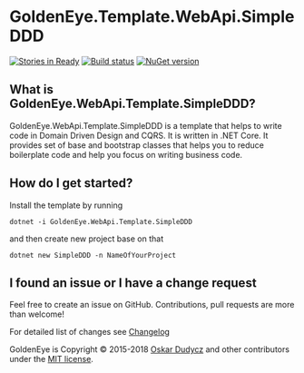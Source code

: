 ﻿# GoldenEye.Template.WebApi.SimpleDDD
[![Stories in Ready](https://badge.waffle.io/oskardudycz/GoldenEye.png?label=ready&title=Ready)](https://waffle.io/oskardudycz/GoldenEye)
[![Build status](https://ci.appveyor.com/api/projects/status/1mtm4h33cvur6kob?svg=true)](https://ci.appveyor.com/project/oskardudycz/goldeneye-core)
[![NuGet version](https://badge.fury.io/nu/GoldenEye.WebApi.Template.SimpleDDD.svg)](https://badge.fury.io/nu/GoldenEye.WebApi.Template.SimpleDDD)

What is GoldenEye.WebApi.Template.SimpleDDD?
--------------------------------
GoldenEye.WebApi.Template.SimpleDDD is a template that helps to write code in Domain Driven Design and CQRS. It is written in .NET Core. It provides set of base and bootstrap classes that helps you to reduce boilerplate code and help you focus on writing business code.

How do I get started?
--------------------------------

Install the template by running

`dotnet -i GoldenEye.WebApi.Template.SimpleDDD`

and then create new project base on that

`dotnet new SimpleDDD -n NameOfYourProject`

I found an issue or I have a change request
--------------------------------
Feel free to create an issue on GitHub. Contributions, pull requests are more than welcome!

For detailed list of changes see [Changelog](Changelog.md)  

GoldenEye is Copyright &copy; 2015-2018 [Oskar Dudycz](http://oskar-dudycz.pl) and other contributors under the [MIT license](LICENSE.txt).
